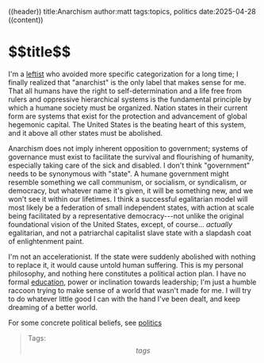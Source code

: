 ((header))
title:Anarchism
author:matt
tags:topics, politics
date:2025-04-28
((content))
<h1 id="pagetitle">$$title$$</h1>

I'm a [leftist](/topics/leftism) who avoided more specific categorization for a long time; I finally realized that "anarchist" is the only label that makes sense for me. That all humans have the right to self-determination and a life free from rulers and oppressive hierarchical systems is the fundamental principle by which a humane society must be organized. Nation states in their current form are systems that exist for the protection and advancement of global hegemonic capital. The United States is the beating heart of this system, and it above all other states must be abolished. 

Anarchism does not imply inherent opposition to government; systems of governance must exist to facilitate the survival and flourishing of humanity, especially taking care of the sick and disabled. I don't think "government" needs to be synonymous with "state". A humane government might resemble something we call communism, or socialism, or syndicalism, or democracy, but whatever name it's given, it will be something new, and we won't see it within our lifetimes. I think a successful egalitarian model will most likely be a federation of small independent states, with action at scale being facilitated by a representative democracy---not unlike the original foundational vision of the United States, except, of course... *actually* egalitarian, and not a patriarchal capitalist slave state with a slapdash coat of enlightenment paint.

I'm not an accelerationist. If the state were suddenly abolished with nothing to replace it, it would cause untold human suffering. This is my personal philosophy, and nothing here constitutes a political action plan. I have no formal [education](/topics/education), power or inclination towards leadership; I'm just a humble raccoon trying to make sense of a world that wasn't made for me. I will try to do whatever little good I can with the hand I've been dealt, and keep dreaming of a better world.

For some concrete political beliefs, see [politics](/topics/politics)

>Tags: $$tags$$